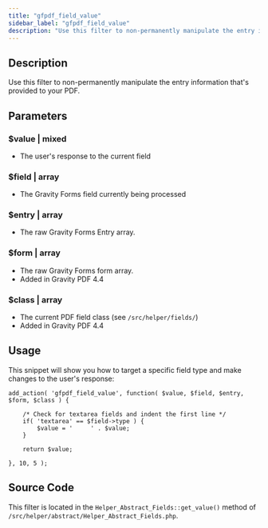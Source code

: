 ```yaml
---
title: "gfpdf_field_value"
sidebar_label: "gfpdf_field_value"
description: "Use this filter to non-permanently manipulate the entry information that's provided to your PDF."
---
```


## Description

Use this filter to non-permanently manipulate the entry information that's provided to your PDF.

## Parameters

### $value | mixed
*  The user's response to the current field

### $field | array
*  The Gravity Forms field currently being processed

### $entry | array
*  The raw Gravity Forms Entry array.

### $form | array
*  The raw Gravity Forms form array.
*  Added in Gravity PDF 4.4

### $class | array
*  The current PDF field class (see `/src/helper/fields/`)
*  Added in Gravity PDF 4.4

## Usage

This snippet will show you how to target a specific field type and make changes to the user's response:

```
add_action( 'gfpdf_field_value', function( $value, $field, $entry, $form, $class ) {

	/* Check for textarea fields and indent the first line */
	if( 'textarea' == $field->type ) {
		$value = '     ' . $value;
	}

	return $value;

}, 10, 5 );
```

## Source Code

This filter is located in the `Helper_Abstract_Fields::get_value()` method of `/src/helper/abstract/Helper_Abstract_Fields.php`.